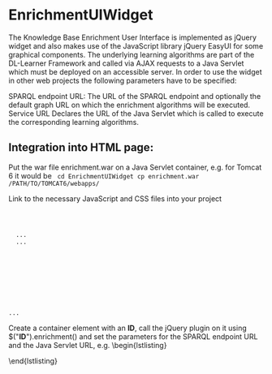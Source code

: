 EnrichmentUIWidget
==================

The Knowledge Base Enrichment User Interface is implemented as jQuery widget and also makes use of the JavaScript library jQuery EasyUI for some graphical components. The underlying learning algorithms are part of the DL-Learner Framework and called via AJAX requests to a Java Servlet which must be deployed on an accessible server.
In order to use the widget in other web projects the following parameters have to be specified:

SPARQL endpoint URL: The URL of the SPARQL endpoint and optionally the default graph URL on which the enrichment algorithms will be executed.
Service URL Declares the URL of the Java Servlet which is called to execute the corresponding learning algorithms.

Integration into HTML page:
---------------------------

Put the war file enrichment.war on a Java Servlet container, e.g. for Tomcat 6 it would be
<code>
cd EnrichmentUIWidget
cp enrichment.war /PATH/TO/TOMCAT6/webapps/
</code>

Link to the necessary JavaScript and CSS files into your project
<code>
<html>
<head>
  ...
  ...
  <script type="text/javascript" src="js/jquery.min.js"></script>
  <script type="text/javascript" src="js/jquery-ui.min.js"></script>
  <script type="text/javascript" src="js/jquery.easyui.min.js"></script>
  <script type="text/javascript" src="jquery.ui.enrichment.js"></script>
  <link rel="stylesheet" type="text/css" 
      href="css/ui-darkness/jquery-ui-1.8.22.custom.css"></link>
  <link rel="stylesheet" type="text/css" href="css/default/easyui.css"></link>
  <link rel="stylesheet" type="text/css" href="css/icon.css"></link>
  <link rel="stylesheet" type="text/css" href="css/enrichment.css"></link>
</head>
...
</code>

Create a container element with an <b>ID</b>, call the jQuery plugin on it using $("<b>ID</b>").enrichment() and set the parameters for the SPARQL endpoint URL and the Java Servlet URL, e.g.
\begin{lstlisting}
<div id="enrichment-container"></div>
<script type="text/javascript">
    $("#enrichment-container").enrichment({
      'service_url':'http://localhost:8080/enrichment/Enrichment',
      'endpoint': {
        'url': 'http://dbpedia.org/sparql',
        'graph': 'http://dbpedia.org'
      }
  });
</script>
\end{lstlisting}
